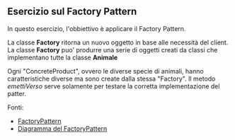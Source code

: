 ## Esercizio sul Factory Pattern

In questo esercizio, l'obbiettivo è applicare il Factory Pattern.

La classe **Factory** ritorna un nuovo oggetto in base alle necessità del client.
La classe **Factory** puo' produrre una serie di oggetti creati da classi che implementano tutte la classe **Animale** 

Ogni "ConcreteProduct", ovvero le diverse specie di animali, hanno caratteristiche diverse ma sono create dalla stessa "Factory".
Il metodo *emettiVerso* serve solamente per testare la corretta implementazione del patter.

Fonti:
- [FactoryPattern](https://www.oodesign.com/factory-pattern.htmll)
- [Diagramma del FactoryPattern](https://vivekcek.wordpress.com/2013/03/17/simple-factory-vs-factory-method-vs-abstract-factory-by-example/)
